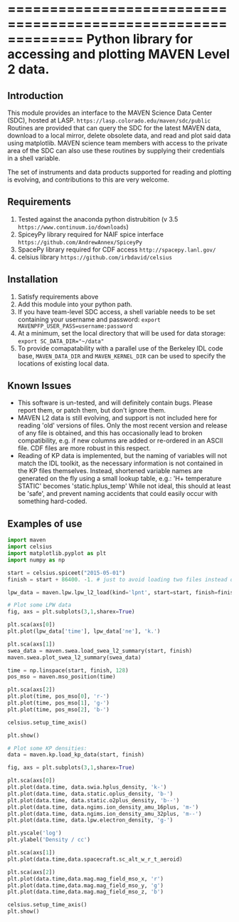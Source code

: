 =============================================================
Python library for accessing and plotting MAVEN Level 2 data.
=============================================================

Introduction
------------
This module provides an interface to the MAVEN Science Data Center (SDC), hosted at LASP.
    `https://lasp.colorado.edu/maven/sdc/public`
Routines are provided that can query the SDC for the latest MAVEN data, download to a local mirror, delete obsolete data, and read and plot said data using matplotlib.  MAVEN science team members with access to the private area of the SDC can also use these routines by supplying their credentials in a shell variable.

The set of instruments and data products supported for reading and plotting is evolving, and contributions to this are very welcome.

Requirements
------------

1. Tested against the anaconda python distrubition (v 3.5 `https://www.continuum.io/downloads`)
2. SpiceyPy library required for NAIF spice interface `https://github.com/AndrewAnnex/SpiceyPy`
3. SpacePy library required for CDF access `http://spacepy.lanl.gov/`
4. celsius library `https://github.com/irbdavid/celsius`

Installation
------------

1. Satisfy requirements above
2. Add this module into your python path.
3. If you have team-level SDC access, a shell variable needs to be set
containing your username and password:
    `export MAVENPFP_USER_PASS=username:password`
4. At a minimum, set the local directory that will be used for data storage:
    `export SC_DATA_DIR="~/data"`
4. To provide comapatability with a parallel use of the Berkeley IDL code base, `MAVEN_DATA_DIR` and `MAVEN_KERNEL_DIR` can be used to specify the locations of existing local data.


Known Issues
------------

* This software is un-tested, and will definitely contain bugs.  Please report them, or patch them, but don't ignore them.  
* MAVEN L2 data is still evolving, and support is not included here for reading 'old' versions of files.  Only the most recent version and release of any file is obtained, and this has occasionally lead to broken compatibility, e.g. if new columns are added or re-ordered in an ASCII file.  CDF files are more robust in this respect.
* Reading of KP data is implemented, but the naming of variables will not match the IDL toolkit, as the necessary information is not contained in the KP files themselves.  Instead, shortened variable names are generated on the fly using a small lookup table, e.g.:
    'H+ temperature STATIC' becomes 'static.hplus_temp'
While not ideal, this should at least be 'safe', and prevent naming accidents that could easily occur with something hard-coded.


Examples of use
---------------
```python
import maven
import celsius
import matplotlib.pyplot as plt
import numpy as np

start = celsius.spiceet("2015-05-01")
finish = start + 86400. -1. # just to avoid loading two files instead of one.

lpw_data = maven.lpw.lpw_l2_load(kind='lpnt', start=start, finish=finish)

# Plot some LPW data
fig, axs = plt.subplots(3,1,sharex=True)

plt.sca(axs[0])
plt.plot(lpw_data['time'], lpw_data['ne'], 'k.')

plt.sca(axs[1])
swea_data = maven.swea.load_swea_l2_summary(start, finish)
maven.swea.plot_swea_l2_summary(swea_data)

time = np.linspace(start, finish, 128)
pos_mso = maven.mso_position(time)

plt.sca(axs[2])
plt.plot(time, pos_mso[0], 'r-')
plt.plot(time, pos_mso[1], 'g-')
plt.plot(time, pos_mso[2], 'b-')

celsius.setup_time_axis()

plt.show()

# Plot some KP densities:
data = maven.kp.load_kp_data(start, finish)

fig, axs = plt.subplots(3,1,sharex=True)

plt.sca(axs[0])
plt.plot(data.time, data.swia.hplus_density, 'k-')
plt.plot(data.time, data.static.oplus_density, 'b-')
plt.plot(data.time, data.static.o2plus_density, 'b--')
plt.plot(data.time, data.ngims.ion_density_amu_16plus, 'm-')
plt.plot(data.time, data.ngims.ion_density_amu_32plus, 'm--')
plt.plot(data.time, data.lpw.electron_density, 'g-')

plt.yscale('log')
plt.ylabel('Density / cc')

plt.sca(axs[1])
plt.plot(data.time,data.spacecraft.sc_alt_w_r_t_aeroid)

plt.sca(axs[2])
plt.plot(data.time,data.mag.mag_field_mso_x, 'r')
plt.plot(data.time,data.mag.mag_field_mso_y, 'g')
plt.plot(data.time,data.mag.mag_field_mso_z, 'b')

celsius.setup_time_axis()
plt.show()




```
